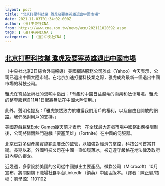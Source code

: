 ```yaml
---
layout: post
title: "北京打壓科技業 雅虎及要塞英雄退出中國市場"
date: 2021-11-03T01:34:02.000Z
author: (臺)中央社CNA
from: https://www.cna.com.tw/news/acn/202111020392.aspx
tags: [ (臺)中央社CNA ]
categories: [ (臺)中央社CNA ]
---
```

<!--1635903242000-->
[北京打壓科技業 雅虎及要塞英雄退出中國市場](https://www.cna.com.tw/news/acn/202111020392.aspx)
------

<div>
<div></div><div><p>（中央社北京2日綜合外電報導）美國網路服務公司雅虎（Yahoo）今天表示，公司已退出中國大陸市場。在北京加速打壓科技業之際，雅虎成為最新一個退出中國市場的科技公司。</p><p>雅虎在寄給法新社的聲明中指出：「有鑑於中國日益嚴峻的商業和法律環境，雅虎的整套服務自11月1日起將無法在中國大陸使用。」</p><p>此外，聲明也提及：「雅虎依然致力於維護我們用戶的權利，以及自由且開放的網路。我們感謝用戶的支持。」</p><p>美國遊戲巨擘Epic Games幾天前才表示，在全球最大遊戲市場中國祭出嚴格限制後，公司將關閉熱門遊戲「要塞英雄」（Fortnite）在中國的伺服器。</p><p>北京已對多個產業實施範圍廣泛的監管，以加強對經濟的掌控，科技公司首當其衝。長期以來，外國科技公司在中國一直如履薄冰，被迫遵守嚴格在地法律及政府對內容的審查。</p><p>近幾週，多家設於美國的公司從中國撤出主要產品，微軟公司（Microsoft）10月宣布，將關閉旗下職場社群平台LinkedIn（領英）中國區版本。（譯者：陳正健/核稿：劉學源）1101102</p></div>
</div>
